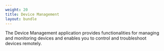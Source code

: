 ```yaml
---
weight: 20
title: Device Management
layout: bundle
---
```


The Device Management application provides functionalities for managing and monitoring devices and enables you to control and troubleshoot devices remotely. 